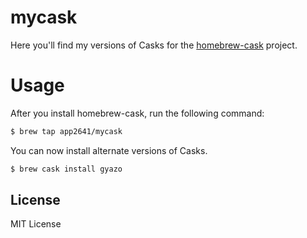 # mycask

Here you'll find my versions of Casks for the [homebrew-cask](https://github.com/phinze/homebrew-cask)
project.

# Usage

After you install homebrew-cask, run the following command:

```sh
$ brew tap app2641/mycask
```

You can now install alternate versions of Casks.

```sh
$ brew cask install gyazo
```

## License

MIT License
